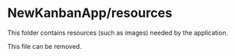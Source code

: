 # NewKanbanApp/resources

This folder contains resources (such as images) needed by the application. 

This file can be removed.
